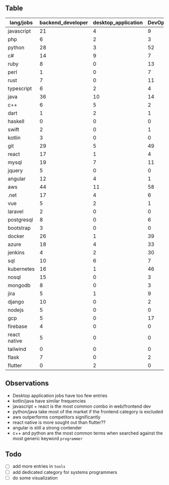 ## Table
|lang/jobs|backend_developer|desktop_application|DevOps|frontend_developer|mobile_app_developer|programmer|software_developer|software_engineer|web_developer|
|---|---|---|---|---|---|---|---|---|---|
|javascript|21|4|9|71|14|17|33|33|63|
|php|6|2|3|7|3|4|4|2|33|
|python|28|3|52|5|5|24|27|36|11|
|c#|14|9|7|1|7|19|25|17|7|
|ruby|8|0|13|5|2|1|9|13|7|
|perl|1|0|7|1|0|8|3|3|6|
|rust|7|0|11|10|6|7|15|16|5|
|typescript|6|2|4|23|1|1|6|13|5|
|java|36|10|14|0|27|12|23|22|3|
|c++|6|5|2|1|4|25|10|22|3|
|dart|1|2|1|2|5|0|0|0|0|
|haskell|0|0|0|0|0|0|1|1|0|
|swift|2|0|1|0|32|1|4|1|0|
|kotlin|3|0|0|1|24|1|4|3|0|
|git|29|5|49|40|32|18|33|34|44|
|react|17|1|4|62|23|2|20|25|27|
|mysql|19|7|11|3|4|3|14|12|23|
|jquery|5|0|0|16|3|4|6|3|21|
|angular|12|4|1|35|5|3|15|17|18|
|aws|44|11|58|13|5|8|38|43|17|
|.net|17|4|6|8|3|10|24|11|12|
|vue|5|2|1|19|0|0|6|8|12|
|laravel|2|0|0|3|0|0|2|0|11|
|postgresql|8|0|6|1|2|2|9|4|8|
|bootstrap|3|0|0|10|1|0|4|2|8|
|docker|26|1|39|5|0|3|17|23|7|
|azure|18|4|33|6|2|4|12|18|5|
|jenkins|4|2|30|5|3|3|5|11|5|
|sql|10|6|7|2|4|25|23|11|4|
|kubernetes|16|1|46|3|0|2|13|21|4|
|nosql|15|0|3|2|1|1|7|12|4|
|mongodb|8|0|3|2|0|1|4|4|4|
|jira|5|1|9|4|5|1|6|8|3|
|django|10|0|2|1|1|1|2|1|3|
|nodejs|5|0|0|6|1|0|5|4|2|
|gcp|5|0|17|0|3|5|5|10|2|
|firebase|4|0|0|0|4|0|1|0|2|
|react native|5|0|0|8|14|0|1|2|1|
|tailwind|0|0|0|1|0|0|2|1|1|
|flask|7|0|2|0|0|0|1|0|1|
|flutter|0|2|0|3|10|0|1|0|0|

## Observations
- Desktop application jobs have too few entries
- kotlin/java have similar frequencies
- javascript + react is the most common combo in web/frontend dev
- python/java take most of the market if the frontend category is excluded
- aws outperforms competitors significantly
- react native is more sought out than flutter??
- angular is still a strong contender
- c++ and python are the most common terms when searched against the most generic keyword `programmer`

## Todo
- [ ] add more entries in `tools`
- [ ] add dedicated category for systems programmers
- [ ] do some visualization